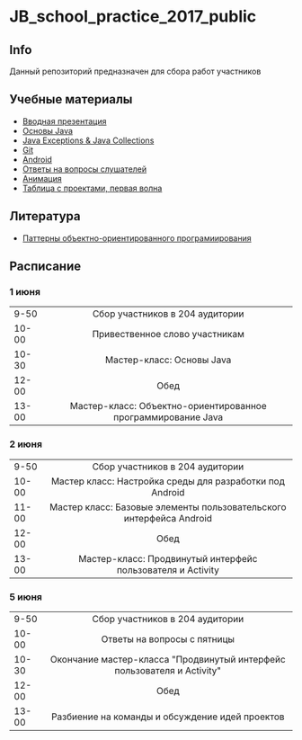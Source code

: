 # JB_school_practice_2017_public

## Info

Данный репозиторий предназначен для сбора работ участников

## Учебные материалы

* [Вводная презентация](https://docs.google.com/presentation/d/1X63gRQO5jpoAVUj6iQeyWCVytaTu4NZO-DtaBtK1Rug/edit?usp=sharing)
* [Основы Java](https://docs.google.com/presentation/d/1Rg7Ixci_gvZJyqN-XHxtfjmYHN0Z0BVveWavDSBwk3w/edit?usp=sharing)
* [Java Exceptions & Java Collections](https://docs.google.com/presentation/d/1-I4j3ZiIdxe8B99IMDKPI3rChSW4daif9IctAHyZKnM/edit?usp=sharing)
* [Git](https://docs.google.com/presentation/d/10VyLtGyOv9pO_GNF3B-9rLK2_QnBHRm-EanDm0ON6k4/edit?usp=sharing)
* [Android](https://docs.google.com/presentation/d/1a4CyT6orEOD_InXQXzLK-QqyuYB_gaJF8kZQw81KZGE/edit?usp=sharing)
* [Ответы на вопросы слушателей](https://docs.google.com/presentation/d/1_jDV1UOhmaTFUciCljty3_xLlb0zqVodXj7q9kVMk3w/edit?usp=sharing)
* [Анимация](https://github.com/OSLL/JB_school_practice_2017_public/blob/master/examples/android/AnimationsShowcase/extra/animations.pptx)
* [Таблица с проектами, первая волна](https://docs.google.com/spreadsheets/d/1jFan61Pu9E1M3Dxr6FO8X4mTwj0B5uGMFoq9svN5tkk/edit?pli=1#gid=0)

## Литература

* [Паттерны объектно-ориентированного програмиирования](http://modis.ispras.ru/Lizorkin/private/patterns.pdf)

## Расписание

### 1 июня

|       |         |
| ------------- |:-------------:| 
| 9-50 |Сбор участников в 204 аудитории| 
|10-00|Привественное слово участникам|
|10-30|Мастер-класс: Основы Java|
|12-00|Обед|
|13-00|Мастер-класс: Объектно-ориентированное программирование Java|

### 2 июня

|       |         |
| ------------- |:-------------:| 
| 9-50     |Сбор участников в 204 аудитории| 
|10-00|Мастер класс: Настройка среды для разработки под Android |
|11-00|Мастер класс: Базовые элементы пользовательского интерфейса Android|
|12-00|Обед|
|13-00|Мастер-класс: Продвинутый интерфейс пользователя и Activity|

### 5 июня

|       |         |
| ------------- |:-------------:| 
| 9-50|Сбор участников в 204 аудитории| 
|10-00|Ответы на вопросы с пятницы|
|10-30|Окончание мастер-класса "Продвинутый интерфейс пользователя и Activity" |
|12-00|Обед|
|13-00|Разбиение на команды и обсуждение идей проектов|
